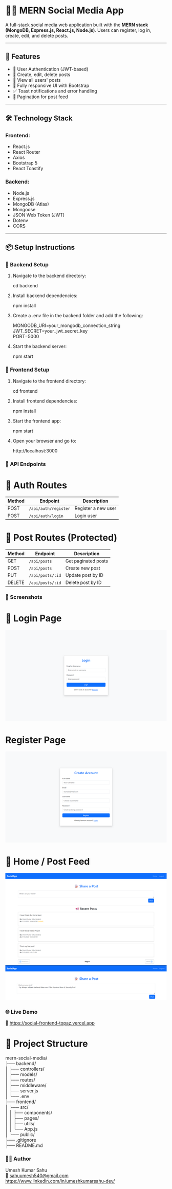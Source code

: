 # 🧑‍🤝 MERN Social Media App

A full-stack social media web application built with the **MERN stack (MongoDB, Express.js, React.js, Node.js)**. Users can register, log in, create, edit, and delete posts.

---

## 🚀 Features

- 🔐 User Authentication (JWT-based)
- 📝 Create, edit, delete posts
- 👥 View all users' posts
- 📱 Fully responsive UI with Bootstrap
- ✅ Toast notifications and error handling
- 🔁 Pagination for post feed

---

## 🛠️ Technology Stack

### Frontend:
- React.js
- React Router
- Axios
- Bootstrap 5
- React Toastify

### Backend:
- Node.js
- Express.js
- MongoDB (Atlas)
- Mongoose
- JSON Web Token (JWT)
- Dotenv
- CORS

---

## 📦 Setup Instructions

### 🔧 Backend Setup

1. Navigate to the backend directory:

   cd backend

2. Install backend dependencies:

    npm install

3. Create a .env file in the backend folder and add the following:  

    MONGODB_URI=your_mongodb_connection_string<br>
    JWT_SECRET=your_jwt_secret_key<br>
    PORT=5000<br>

4. Start the backend server:

    npm start

### 🎨 Frontend Setup

1. Navigate to the frontend directory:

    cd frontend

2. Install frontend dependencies:

    npm install

3. Start the frontend app:

    npm start

4. Open your browser and go to:

    http://localhost:3000
  

### 🧪 API Endpoints

# 🔐 Auth Routes
| Method | Endpoint             | Description         |
| ------ | -------------------- | ------------------- |
| POST   | `/api/auth/register` | Register a new user |
| POST   | `/api/auth/login`    | Login user          |

# 📝 Post Routes (Protected)
| Method | Endpoint         | Description         |
| ------ | ---------------- | ------------------- |
| GET    | `/api/posts`     | Get paginated posts |
| POST   | `/api/posts`     | Create new post     |
| PUT    | `/api/posts/:id` | Update post by ID   |
| DELETE | `/api/posts/:id` | Delete post by ID   |


### 📸 Screenshots

# 🔐 Login Page
![alt text](image.png)

# Register Page
![alt text](image-1.png)

# 📝 Home / Post Feed
![alt text](image-2.png)
![alt text](image-3.png)


### 🌐 Live Demo

🔗 https://social-frontend-topaz.vercel.app

# 📁 Project Structure

mern-social-media/<br>
├── backend/<br>
│   ├── controllers/<br>
│   ├── models/<br>
│   ├── routes/<br>
│   ├── middleware/<br>
│   ├── server.js<br>
│   └── .env<br>
├── frontend/<br>
│   ├── src/<br>
│   │   ├── components/<br>
│   │   ├── pages/<br>
│   │   ├── utils/<br>
│   │   └── App.js<br>
│   └── public/<br>
├── .gitignore<br>
├── README.md<br>


### 👨‍💻 Author

Umesh Kumar Sahu<br>
📧 sahuumesh540@gmail.com<br>
https://www.linkedin.com/in/umeshkumarsahu-dev/

